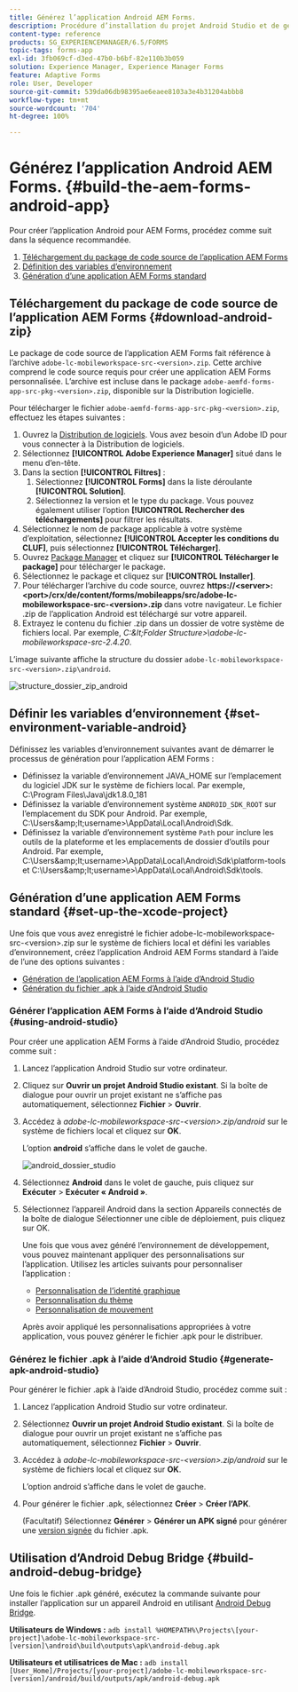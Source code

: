 ```yaml
---
title: Générez l’application Android AEM Forms.
description: Procédure d’installation du projet Android Studio et de génération du fichier .apk pour l’application AEM Forms pour Android
content-type: reference
products: SG_EXPERIENCEMANAGER/6.5/FORMS
topic-tags: forms-app
exl-id: 3fb069cf-d3ed-47b0-b6bf-82e110b3b059
solution: Experience Manager, Experience Manager Forms
feature: Adaptive Forms
role: User, Developer
source-git-commit: 539da06db98395ae6eaee8103a3e4b31204abbb8
workflow-type: tm+mt
source-wordcount: '704'
ht-degree: 100%

---
```


# Générez l’application Android AEM Forms. {#build-the-aem-forms-android-app}

Pour créer l’application Android pour AEM Forms, procédez comme suit dans la séquence recommandée.

1. [Téléchargement du package de code source de l’application AEM Forms](#download-android-zip)
1. [Définition des variables d’environnement](#set-environment-variable-android)
1. [Génération d’une application AEM Forms standard](#set-up-the-xcode-project)

## Téléchargement du package de code source de l’application AEM Forms {#download-android-zip}

Le package de code source de l’application AEM Forms fait référence à l’archive `adobe-lc-mobileworkspace-src-<version>.zip`. Cette archive comprend le code source requis pour créer une application AEM Forms personnalisée. L’archive est incluse dans le package `adobe-aemfd-forms-app-src-pkg-<version>.zip`, disponible sur la Distribution logicielle.

Pour télécharger le fichier `adobe-aemfd-forms-app-src-pkg-<version>.zip`, effectuez les étapes suivantes :

1. Ouvrez la [Distribution de logiciels](https://experience.adobe.com/downloads). Vous avez besoin d’un Adobe ID pour vous connecter à la Distribution de logiciels.
1. Sélectionnez **[!UICONTROL Adobe Experience Manager]** situé dans le menu d’en-tête.
1. Dans la section **[!UICONTROL Filtres]** :
   1. Sélectionnez **[!UICONTROL Forms]** dans la liste déroulante **[!UICONTROL Solution]**.
   2. Sélectionnez la version et le type du package. Vous pouvez également utiliser l’option **[!UICONTROL Rechercher des téléchargements]** pour filtrer les résultats.
1. Sélectionnez le nom de package applicable à votre système d’exploitation, sélectionnez **[!UICONTROL Accepter les conditions du CLUF]**, puis sélectionnez **[!UICONTROL Télécharger]**.
1. Ouvrez [Package Manager](https://experienceleague.adobe.com/docs/experience-manager-65/administering/contentmanagement/package-manager.html?lang=fr) et cliquez sur **[!UICONTROL Télécharger le package]** pour télécharger le package.
1. Sélectionnez le package et cliquez sur **[!UICONTROL Installer]**.
1. Pour télécharger l’archive du code source, ouvrez **https://&lt;server>:&lt;port>/crx/de/content/forms/mobileapps/src/adobe-lc-mobileworkspace-src-&lt;version>.zip** dans votre navigateur. Le fichier .zip de l’application Android est téléchargé sur votre appareil.
1. Extrayez le contenu du fichier .zip dans un dossier de votre système de fichiers local. Par exemple, *C:\&lt;Folder Structure>\adobe-lc-mobileworkspace-src-2.4.20*.

L’image suivante affiche la structure du dossier `adobe-lc-mobileworkspace-src-<version>.zip\android`.

![structure_dossier_zip_android](assets/zip_android_folder_structure.png)

## Définir les variables d’environnement {#set-environment-variable-android}

Définissez les variables d’environnement suivantes avant de démarrer le processus de génération pour l’application AEM Forms :

* Définissez la variable d’environnement JAVA_HOME sur l’emplacement du logiciel JDK sur le système de fichiers local. Par exemple, C:\Program Files\Java\jdk1.8.0_181
* Définissez la variable d’environnement système `ANDROID_SDK_ROOT` sur l’emplacement du SDK pour Android. Par exemple, C:\Users\&amp;lt;username>\AppData\Local\Android\Sdk.
* Définissez la variable d’environnement système `Path` pour inclure les outils de la plateforme et les emplacements de dossier d’outils pour Android. Par exemple, C:\Users\&amp;lt;username>\AppData\Local\Android\Sdk\platform-tools et C:\Users\&amp;lt;username>\AppData\Local\Android\Sdk\tools.

## Génération d’une application AEM Forms standard {#set-up-the-xcode-project}

Une fois que vous avez enregistré le fichier adobe-lc-mobileworkspace-src-&lt;version>.zip sur le système de fichiers local et défini les variables d’environnement, créez l’application Android AEM Forms standard à l’aide de l’une des options suivantes :

* [Génération de l’application AEM Forms à l’aide d’Android Studio](#using-android-studio)
* [Génération du fichier .apk à l’aide d’Android Studio](#generate-apk-android-studio)

### Générer l’application AEM Forms à l’aide d’Android Studio {#using-android-studio}

Pour créer une application AEM Forms à l’aide d’Android Studio, procédez comme suit :

1. Lancez l’application Android Studio sur votre ordinateur.
1. Cliquez sur **Ouvrir un projet Android Studio existant**. Si la boîte de dialogue pour ouvrir un projet existant ne s’affiche pas automatiquement, sélectionnez **Fichier** > **Ouvrir**.
1. Accédez à *adobe-lc-mobileworkspace-src-&lt;version>.zip/android* sur le système de fichiers local et cliquez sur **OK**.

   L’option **android** s’affiche dans le volet de gauche.

   ![android_dossier_studio](assets/android_folder_studio.png)

1. Sélectionnez **Android** dans le volet de gauche, puis cliquez sur **Exécuter** > **Exécuter « Android »**.
1. Sélectionnez l’appareil Android dans la section Appareils connectés de la boîte de dialogue Sélectionner une cible de déploiement, puis cliquez sur OK.

   Une fois que vous avez généré l’environnement de développement, vous pouvez maintenant appliquer des personnalisations sur l’application. Utilisez les articles suivants pour personnaliser l’application :

   * [Personnalisation de l’identité graphique](/help/forms/using/branding-customization.md)
   * [Personnalisation du thème](/help/forms/using/theme-customization.md)
   * [Personnalisation de mouvement](/help/forms/using/gesture-customization.md)

   Après avoir appliqué les personnalisations appropriées à votre application, vous pouvez générer le fichier .apk pour le distribuer.

### Générez le fichier .apk à l’aide d’Android Studio {#generate-apk-android-studio}

Pour générer le fichier .apk à l’aide d’Android Studio, procédez comme suit :

1. Lancez l’application Android Studio sur votre ordinateur.
1. Sélectionnez **Ouvrir un projet Android Studio existant**. Si la boîte de dialogue pour ouvrir un projet existant ne s’affiche pas automatiquement, sélectionnez **Fichier** > **Ouvrir**.
1. Accédez à *adobe-lc-mobileworkspace-src-&lt;version>.zip/android* sur le système de fichiers local et cliquez sur **OK**.

   L’option android s’affiche dans le volet de gauche.

1. Pour générer le fichier .apk, sélectionnez **Créer** > **Créer l’APK**.

   (Facultatif) Sélectionnez **Générer** > **Générer un APK signé** pour générer une [version signée](https://developer.android.com/studio/publish/app-signing) du fichier .apk.

## Utilisation d’Android Debug Bridge {#build-android-debug-bridge}

Une fois le fichier .apk généré, exécutez la commande suivante pour installer l’application sur un appareil Android en utilisant [Android Debug Bridge](https://developer.android.com/tools/adb).

**Utilisateurs de Windows :** `adb install %HOMEPATH%\Projects\[your-project]\adobe-lc-mobileworkspace-src-[version]\android\build\outputs\apk\android-debug.apk`

**Utilisateurs et utilisatrices de Mac :** `adb install [User_Home]/Projects/[your-project]/adobe-lc-mobileworkspace-src-[version]/android/build/outputs/apk/android-debug.apk`

